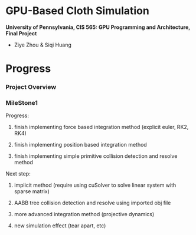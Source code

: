 GPU-Based Cloth Simulation
================

**University of Pennsylvania, CIS 565: GPU Programming and Architecture, Final Project**

* Ziye Zhou & Siqi Huang

Progress
========================
### Project Overview

### MileStone1
Progress:

1. finish implementing force based integration method (explicit euler, RK2, RK4) 

2. finish implementing position based integration method

3. finish implementing simple primitive collision detection and resolve method

Next step:

1. implicit method (require using cuSolver to solve linear system with sparse matrix)

2. AABB tree collision detection and resolve using imported obj file

3. more advanced integration method (projective dynamics)

4. new simulation effect (tear apart, etc)

